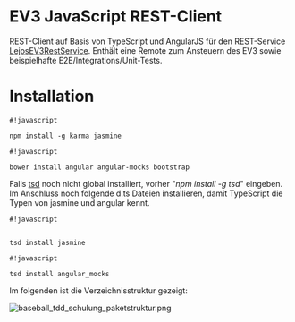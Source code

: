 # EV3 JavaScript REST-Client #

REST-Client auf Basis von TypeScript und AngularJS für den REST-Service [LejosEV3RestService](https://bitbucket.org/Cappin79/lejosev3restservice). Enthält eine Remote zum Ansteuern des EV3 sowie beispielhafte E2E/Integrations/Unit-Tests.


# Installation #


```
#!javascript

npm install -g karma jasmine
```



```
#!javascript

bower install angular angular-mocks bootstrap
```




Falls [tsd](http://definitelytyped.org/tsd/) noch nicht global installiert, vorher "*npm install -g tsd*" eingeben. Im Anschluss noch folgende d.ts Dateien installieren, damit TypeScript die Typen von jasmine und angular kennt. 

```
#!javascript


tsd install jasmine
```



```
#!javascript

tsd install angular_mocks
```

Im folgenden ist die Verzeichnisstruktur gezeigt:

![baseball_tdd_schulung_paketstruktur.png](https://bitbucket.org/repo/4686Ep/images/2731117870-baseball_tdd_schulung_paketstruktur.png)